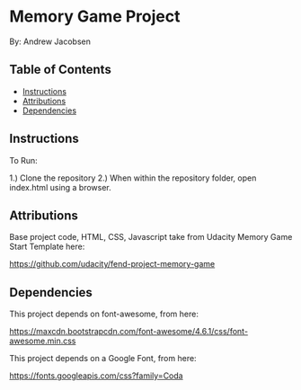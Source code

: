 # Memory Game Project
By: Andrew Jacobsen
## Table of Contents

* [Instructions](#instructions)
* [Attributions](#attributions)
* [Dependencies](#dependencies)
## Instructions
To Run:

1.) Clone the repository
2.) When within the repository folder, open index.html using a browser.

## Attributions

Base project code, HTML, CSS, Javascript take from Udacity Memory Game Start Template here:

https://github.com/udacity/fend-project-memory-game

## Dependencies

This project depends on font-awesome, from here:

https://maxcdn.bootstrapcdn.com/font-awesome/4.6.1/css/font-awesome.min.css

This project depends on a Google Font, from here:

https://fonts.googleapis.com/css?family=Coda


